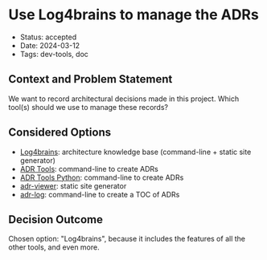 # Use Log4brains to manage the ADRs

- Status: accepted
- Date: 2024-03-12
- Tags: dev-tools, doc

## Context and Problem Statement

We want to record architectural decisions made in this project.
Which tool(s) should we use to manage these records?

## Considered Options

- [Log4brains](https://github.com/thomvaill/log4brains): architecture knowledge base (command-line + static site generator)
- [ADR Tools](https://github.com/npryce/adr-tools): command-line to create ADRs
- [ADR Tools Python](https://bitbucket.org/tinkerer_/adr-tools-python/src/master/): command-line to create ADRs
- [adr-viewer](https://github.com/mrwilson/adr-viewer): static site generator
- [adr-log](https://adr.github.io/adr-log/): command-line to create a TOC of ADRs

## Decision Outcome

Chosen option: "Log4brains", because it includes the features of all the other tools, and even more.
